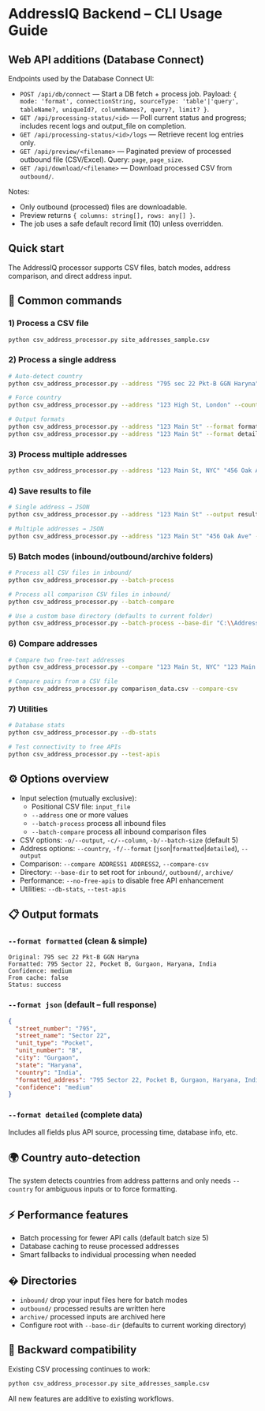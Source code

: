 # AddressIQ Backend – CLI Usage Guide

## Web API additions (Database Connect)

Endpoints used by the Database Connect UI:

- `POST /api/db/connect` — Start a DB fetch + process job. Payload: `{ mode: 'format', connectionString, sourceType: 'table'|'query', tableName?, uniqueId?, columnNames?, query?, limit? }`.
- `GET /api/processing-status/<id>` — Poll current status and progress; includes recent logs and output_file on completion.
- `GET /api/processing-status/<id>/logs` — Retrieve recent log entries only.
- `GET /api/preview/<filename>` — Paginated preview of processed outbound file (CSV/Excel). Query: `page`, `page_size`.
- `GET /api/download/<filename>` — Download processed CSV from `outbound/`.

Notes:
- Only outbound (processed) files are downloadable.
- Preview returns `{ columns: string[], rows: any[] }`.
- The job uses a safe default record limit (10) unless overridden.

## Quick start

The AddressIQ processor supports CSV files, batch modes, address comparison, and direct address input.

## 🎯 Common commands

### 1) Process a CSV file
```bash
python csv_address_processor.py site_addresses_sample.csv
```

### 2) Process a single address
```bash
# Auto-detect country
python csv_address_processor.py --address "795 sec 22 Pkt-B GGN Haryna"

# Force country
python csv_address_processor.py --address "123 High St, London" --country "UK"

# Output formats
python csv_address_processor.py --address "123 Main St" --format formatted
python csv_address_processor.py --address "123 Main St" --format detailed
```

### 3) Process multiple addresses
```bash
python csv_address_processor.py --address "123 Main St, NYC" "456 Oak Ave, LA" "789 Park Blvd, SF"
```

### 4) Save results to file
```bash
# Single address → JSON
python csv_address_processor.py --address "123 Main St" --output result.json

# Multiple addresses → JSON
python csv_address_processor.py --address "123 Main St" "456 Oak Ave" --output results.json
```

### 5) Batch modes (inbound/outbound/archive folders)
```bash
# Process all CSV files in inbound/
python csv_address_processor.py --batch-process

# Process all comparison CSV files in inbound/
python csv_address_processor.py --batch-compare

# Use a custom base directory (defaults to current folder)
python csv_address_processor.py --batch-process --base-dir "C:\\AddressIQ\\chatbot-app\\backend"
```

### 6) Compare addresses
```bash
# Compare two free-text addresses
python csv_address_processor.py --compare "123 Main St, NYC" "123 Main Street, New York"

# Compare pairs from a CSV file
python csv_address_processor.py comparison_data.csv --compare-csv
```

### 7) Utilities
```bash
# Database stats
python csv_address_processor.py --db-stats

# Test connectivity to free APIs
python csv_address_processor.py --test-apis
```

## ⚙️ Options overview

- Input selection (mutually exclusive):
  - Positional CSV file: `input_file`
  - `--address` one or more values
  - `--batch-process` process all inbound files
  - `--batch-compare` process all inbound comparison files
- CSV options: `-o/--output`, `-c/--column`, `-b/--batch-size` (default 5)
- Address options: `--country`, `-f/--format` (`json`|`formatted`|`detailed`), `--output`
- Comparison: `--compare ADDRESS1 ADDRESS2`, `--compare-csv`
- Directory: `--base-dir` to set root for `inbound/`, `outbound/`, `archive/`
- Performance: `--no-free-apis` to disable free API enhancement
- Utilities: `--db-stats`, `--test-apis`

## 📋 Output formats

### `--format formatted` (clean & simple)
```
Original: 795 sec 22 Pkt-B GGN Haryna
Formatted: 795 Sector 22, Pocket B, Gurgaon, Haryana, India
Confidence: medium
From cache: false
Status: success
```

### `--format json` (default – full response)
```json
{
  "street_number": "795",
  "street_name": "Sector 22",
  "unit_type": "Pocket",
  "unit_number": "B",
  "city": "Gurgaon",
  "state": "Haryana",
  "country": "India",
  "formatted_address": "795 Sector 22, Pocket B, Gurgaon, Haryana, India",
  "confidence": "medium"
}
```

### `--format detailed` (complete data)
Includes all fields plus API source, processing time, database info, etc.

## 🌍 Country auto-detection

The system detects countries from address patterns and only needs `--country` for ambiguous inputs or to force formatting.

## ⚡ Performance features

- Batch processing for fewer API calls (default batch size 5)
- Database caching to reuse processed addresses
- Smart fallbacks to individual processing when needed

## � Directories

- `inbound/` drop your input files here for batch modes
- `outbound/` processed results are written here
- `archive/` processed inputs are archived here
- Configure root with `--base-dir` (defaults to current working directory)

## 🔄 Backward compatibility

Existing CSV processing continues to work:
```bash
python csv_address_processor.py site_addresses_sample.csv
```

All new features are additive to existing workflows.
